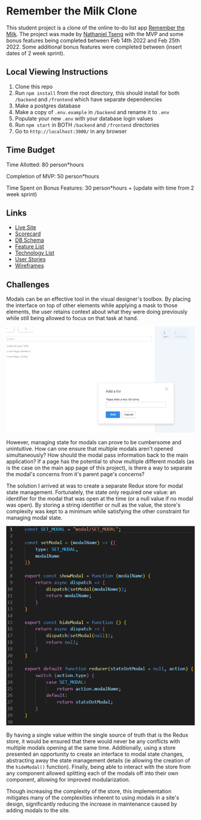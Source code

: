 # Remember the Milk Clone
This student project is a clone of the online to-do list app [Remember the Milk](https://www.rememberthemilk.com/). The project was made by [Nathaniel Tseng](https://github.com/ntseng) with the MVP and some bonus features being completed between Feb 14th 2022 and Feb 25th 2022. Some additional bonus features were completed between (insert dates of 2 week sprint).

## Local Viewing Instructions
1. Clone this repo
2. Run `npm install` from the root directory, this should install for both `/backend` and `/frontend` which have separate dependencies
3. Make a postgres database
4. Make a copy of `.env.example` in `/backend` and rename it to `.env`
5. Populate your new `.env` with your database login values
5. Run `npm start` in BOTH `/backend` and `/frontend` directories
6. Go to `http://localhost:3000/` in any browser

## Time Budget
Time Allotted: 80 person*hours

Completion of MVP: 50 person*hours

Time Spent on Bonus Features: 30 person*hours + (update with time from 2 week sprint)

## Links
- [Live Site](https://aa-capstone.herokuapp.com/)
- [Scorecard](https://docs.google.com/spreadsheets/d/1oUYEFjFufv3GhipZB3FYK4PMajOvvq6wDjri6ycO6PM/)
- [DB Schema](https://github.com/ntseng/aa-capstone/wiki/DB-Schema)
- [Feature List](https://github.com/ntseng/aa-capstone/wiki/Feature-List)
- [Technology List](https://github.com/ntseng/aa-capstone/wiki/Technology-List)
- [User Stories](https://github.com/ntseng/aa-capstone/wiki/User-Stories)
- [Wireframes](https://github.com/ntseng/aa-capstone/wiki/Wireframes)

## Challenges
Modals can be an effective tool in the visual designer's toolbox. By placing the interface on top of other elements while applying a mask to those elements, the user retains context about what they were doing previously while still being allowed to focus on that task at hand.

![New List Modal](frontend/public/images/modal-example.png)

However, managing state for modals can prove to be cumbersome and unintuitive. How can one ensure that multiple modals aren't opened simultaneously? How should the modal pass information back to the main application? If a page has the potential to show multiple different modals (as is the case on the main app page of this project), is there a way to separate the modal's concerns from it's parent page's concerns?

The solution I arrived at was to create a separate Redux store for modal state management. Fortunately, the state only required one value: an identifier for the modal that was open at the time (or a null value if no modal was open). By storing a string identifier or null as the value, the store's complexity was kept to a minimum while satisfying the other constraint for managing modal state.

![Modal Store](frontend/public/images/modal-store.png)

By having a single value within the single source of truth that is the Redux store, it would be ensured that there would never be any conflicts with multiple modals opening at the same time. Additionally, using a store presented an opportunity to create an interface to modal state changes, abstracting away the state management details (ie allowing the creation of the `hideModal()` function). Finally, being able to interact with the store from any component allowed splitting each of the modals off into their own component, allowing for improved modularization.

Though increasing the complexity of the store, this implementation mitigates many of the complexities inherent to using modals in a site's design, significantly reducing the increase in maintenance caused by adding modals to the site.
